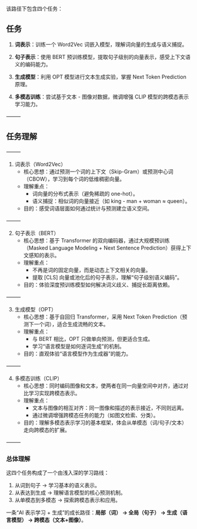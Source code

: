 该路径下包含四个任务：

## 任务

1. **词表示**：训练一个 Word2Vec 词嵌入模型，理解词向量的生成与语义捕捉。

2. **句子表示**：使用 BERT 预训练模型，提取句子级别的向量表示，感受上下文语义的编码能力。

3. **生成模型**：利用 OPT 模型进行文本生成实验，掌握 Next Token Prediction 原理。

4. **多模态训练**：尝试基于文本 - 图像对数据，微调增强 CLIP 模型的跨模态表示学习能力。

⸻

## 任务理解

⸻

1. 词表示（Word2Vec）
    - 核心思想：通过预测一个词的上下文（Skip-Gram）或预测中心词（CBOW），学习到每个词的低维稠密向量。
	- 理解重点：
	    - 词向量的分布式表示（避免稀疏的 one-hot）。
	    - 语义捕捉：相似词的向量接近（如 king - man + woman ≈ queen）。
	- 目的：感受词语层面如何通过统计与预测建立语义空间。

⸻

2. 句子表示（BERT）
    - 核心思想：基于 Transformer 的双向编码器，通过大规模预训练（Masked Language Modeling + Next Sentence Prediction）获得上下文感知的表示。
	- 理解重点：
	    - 不再是词的固定向量，而是动态上下文相关的向量。
	    - 提取 [CLS] 向量或池化后的句子表示，理解“句子级别语义编码”。
	- 目的：体验深度预训练模型如何解决词义歧义、捕捉长距离依赖。

⸻

3. 生成模型（OPT）
	- 核心思想：基于自回归 Transformer，采用 Next Token Prediction（预测下一个词），适合生成流畅的文本。
	- 理解重点：
	    - 与 BERT 相比，OPT 只做单向预测，但更适合生成。
	    - 学习“语言模型是如何逐词生成”的机制。
	- 目的：直观体验“语言模型作为生成器”的能力。

⸻

4. 多模态训练（CLIP）
	- 核心思想：同时编码图像和文本，使两者在同一向量空间中对齐，通过对比学习实现跨模态表示。
	- 理解重点：
	    - 文本与图像的相互对齐：同一图像和描述的表示接近，不同则远离。
	    - 通过微调增强跨模态任务的能力（如图文检索、分类）。
	- 目的：理解多模态表示学习的基本框架，体会从单模态（词/句子/文本）走向跨模态的扩展。

⸻

### 总体理解

这四个任务构成了一个由浅入深的学习路线：
1. 从词到句子 → 学习基本的语义表示。
2. 从表达到生成 → 理解语言模型的核心预测机制。
3.	从单模态到多模态 → 探索跨模态表示和应用。

一条“AI 表示学习 + 生成”的成长路径：**局部（词） → 全局（句子） → 生成（语言模型） → 跨模态（文本+图像）**。